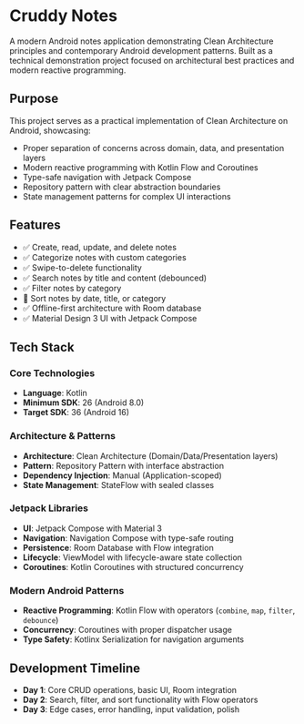 # Cruddy Notes

A modern Android notes application demonstrating Clean Architecture principles and contemporary Android development patterns. 
Built as a technical demonstration project focused on architectural best practices and modern reactive programming.

## Purpose

This project serves as a practical implementation of Clean Architecture on Android, showcasing:
- Proper separation of concerns across domain, data, and presentation layers
- Modern reactive programming with Kotlin Flow and Coroutines
- Type-safe navigation with Jetpack Compose
- Repository pattern with clear abstraction boundaries
- State management patterns for complex UI interactions

## Features

- ✅ Create, read, update, and delete notes
- ✅ Categorize notes with custom categories
- ✅ Swipe-to-delete functionality
- ✅ Search notes by title and content (debounced)
- ✅ Filter notes by category
- 🔳 Sort notes by date, title, or category
- ✅ Offline-first architecture with Room database
- ✅ Material Design 3 UI with Jetpack Compose

## Tech Stack

### Core Technologies
- **Language**: Kotlin
- **Minimum SDK**: 26 (Android 8.0)
- **Target SDK**: 36 (Android 16)

### Architecture & Patterns
- **Architecture**: Clean Architecture (Domain/Data/Presentation layers)
- **Pattern**: Repository Pattern with interface abstraction
- **Dependency Injection**: Manual (Application-scoped)
- **State Management**: StateFlow with sealed classes

### Jetpack Libraries
- **UI**: Jetpack Compose with Material 3
- **Navigation**: Navigation Compose with type-safe routing
- **Persistence**: Room Database with Flow integration
- **Lifecycle**: ViewModel with lifecycle-aware state collection
- **Coroutines**: Kotlin Coroutines with structured concurrency

### Modern Android Patterns
- **Reactive Programming**: Kotlin Flow with operators (`combine`, `map`, `filter`, `debounce`)
- **Concurrency**: Coroutines with proper dispatcher usage
- **Type Safety**: Kotlinx Serialization for navigation arguments

## Development Timeline

- **Day 1**: Core CRUD operations, basic UI, Room integration
- **Day 2**: Search, filter, and sort functionality with Flow operators
- **Day 3**: Edge cases, error handling, input validation, polish